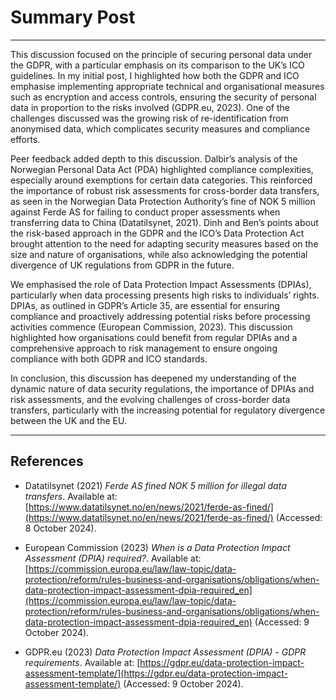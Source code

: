 # Summary Post

---

This discussion focused on the principle of securing personal data under the GDPR, with a particular emphasis on its comparison to the UK’s ICO guidelines. In my initial post, I highlighted how both the GDPR and ICO emphasise implementing appropriate technical and organisational measures such as encryption and access controls, ensuring the security of personal data in proportion to the risks involved (GDPR.eu, 2023). One of the challenges discussed was the growing risk of re-identification from anonymised data, which complicates security measures and compliance efforts.

Peer feedback added depth to this discussion. Dalbir’s analysis of the Norwegian Personal Data Act (PDA) highlighted compliance complexities, especially around exemptions for certain data categories. This reinforced the importance of robust risk assessments for cross-border data transfers, as seen in the Norwegian Data Protection Authority’s fine of NOK 5 million against Ferde AS for failing to conduct proper assessments when transferring data to China (Datatilsynet, 2021). Dinh and Ben’s points about the risk-based approach in the GDPR and the ICO’s Data Protection Act brought attention to the need for adapting security measures based on the size and nature of organisations, while also acknowledging the potential divergence of UK regulations from GDPR in the future.

We emphasised the role of Data Protection Impact Assessments (DPIAs), particularly when data processing presents high risks to individuals’ rights. DPIAs, as outlined in GDPR’s Article 35, are essential for ensuring compliance and proactively addressing potential risks before processing activities commence (European Commission, 2023). This discussion highlighted how organisations could benefit from regular DPIAs and a comprehensive approach to risk management to ensure ongoing compliance with both GDPR and ICO standards.

In conclusion, this discussion has deepened my understanding of the dynamic nature of data security regulations, the importance of DPIAs and risk assessments, and the evolving challenges of cross-border data transfers, particularly with the increasing potential for regulatory divergence between the UK and the EU.

---

## References

- Datatilsynet (2021) *Ferde AS fined NOK 5 million for illegal data transfers*. Available at: [https://www.datatilsynet.no/en/news/2021/ferde-as-fined/](https://www.datatilsynet.no/en/news/2021/ferde-as-fined/) (Accessed: 8 October 2024).

- European Commission (2023) *When is a Data Protection Impact Assessment (DPIA) required?*. Available at: [https://commission.europa.eu/law/law-topic/data-protection/reform/rules-business-and-organisations/obligations/when-data-protection-impact-assessment-dpia-required_en](https://commission.europa.eu/law/law-topic/data-protection/reform/rules-business-and-organisations/obligations/when-data-protection-impact-assessment-dpia-required_en) (Accessed: 9 October 2024).

- GDPR.eu (2023) *Data Protection Impact Assessment (DPIA) - GDPR requirements*. Available at: [https://gdpr.eu/data-protection-impact-assessment-template/](https://gdpr.eu/data-protection-impact-assessment-template/) (Accessed: 9 October 2024).
